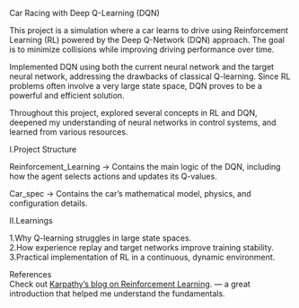 Car Racing with Deep Q-Learning (DQN)

This project is a simulation where a car learns to drive using Reinforcement Learning (RL) powered by the Deep Q-Network (DQN) approach. The goal is to minimize collisions while improving driving performance over time.

Implemented DQN using both the current neural network and the target neural network, addressing the drawbacks of classical Q-learning. Since RL problems often involve a very large state space, DQN proves to be a powerful and efficient solution.</br>

Throughout this project, explored several concepts in RL and DQN, deepened my understanding of neural networks in control systems, and learned from various resources.

I.Project Structure

Reinforcement_Learning → Contains the main logic of the DQN, including how the agent selects actions and updates its Q-values.</br>

Car_spec → Contains the car’s mathematical model, physics, and configuration details.

II.Learnings

1.Why Q-learning struggles in large state spaces.</br>
2.How experience replay and target networks improve training stability.</br>
3.Practical implementation of RL in a continuous, dynamic environment.

References</br>
Check out [Karpathy’s blog on Reinforcement Learning](https://karpathy.github.io/2016/05/31/rl/).
 — a great introduction that helped me understand the fundamentals.
